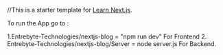 //This is a starter template for [Learn Next.js](https://nextjs.org/learn).

To run the App go to :

1.Entrebyte-Technologies/nextjs-blog = "npm run dev" 
For Frontend 
2. Entrebyte-Technologies/nextjs-blog/Server = node server.js
For Backend.
